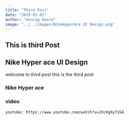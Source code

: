 ```yaml
---
title: "Third Post"
date: "2019-01-01"
author: "Anurag Hazra"
image: "../../images/NikeHyperAce UI Design.png"
---
```


## This is third Post
## Nike Hyper ace UI Design

welcome to third post
this is the third post
### Nike Hyper ace

### video

`youtube: https://www.youtube.com/watch?v=2Xc9gXyf2G4` 